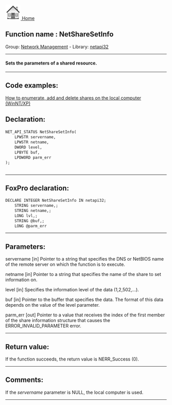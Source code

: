 [<img src="../../images/home.png"> Home ](https://github.com/VFPX/Win32API)  

## Function name : NetShareSetInfo
Group: [Network Management](../../functions_group.md#Network_Management)  -  Library: [netapi32](../../../libraries.md#netapi32)  
***  


#### Sets the parameters of a shared resource.
***  


## Code examples:
[How to enumerate, add and delete shares on the local computer (WinNT/XP)](../../samples/sample_351.md)  

## Declaration:
```foxpro  
NET_API_STATUS NetShareSetInfo(
	LPWSTR servername,
	LPWSTR netname,
	DWORD level,
	LPBYTE buf,
	LPDWORD parm_err
);
  
```  
***  


## FoxPro declaration:
```foxpro  
DECLARE INTEGER NetShareSetInfo IN netapi32;
	STRING servername,;
	STRING netname,;
	LONG lvl,;
	STRING @buf,;
	LONG @parm_err  
```  
***  


## Parameters:
servername 
[in] Pointer to a string that specifies the DNS or NetBIOS name of the remote server on which the function is to execute.

netname 
[in] Pointer to a string that specifies the name of the share to set information on. 

level 
[in] Specifies the information level of the data (1,2,502,...).

buf 
[in] Pointer to the buffer that specifies the data. The format of this data depends on the value of the level parameter.

parm_err 
[out] Pointer to a value that receives the index of the first member of the share information structure that causes the ERROR_INVALID_PARAMETER error.  
***  


## Return value:
If the function succeeds, the return value is NERR_Success (0).  
***  


## Comments:
If the <Em>servername</Em> parameter is NULL, the local computer is used.  
  
***  

